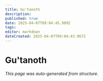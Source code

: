 ```yaml
---
title: Gu'tanoth
description: 
published: true
date: 2025-04-07T09:04:45.989Z
tags: 
editor: markdown
dateCreated: 2025-04-07T09:04:43.967Z
---
```


# Gu'tanoth

*This page was auto-generated from structure.*